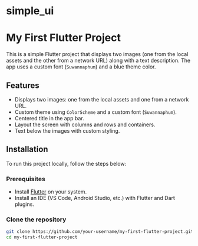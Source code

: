 # simple_ui

# My First Flutter Project

This is a simple Flutter project that displays two images (one from the local assets and the other from a network URL) along with a text description. The app uses a custom font (`Suwannaphum`) and a blue theme color.

## Features

- Displays two images: one from the local assets and one from a network URL.
- Custom theme using `ColorScheme` and a custom font (`Suwannaphum`).
- Centered title in the app bar.
- Layout the screen with columns and rows and containers.
- Text below the images with custom styling.

## Installation

To run this project locally, follow the steps below:

### Prerequisites

- Install [Flutter](https://flutter.dev/docs/get-started/install) on your system.
- Install an IDE (VS Code, Android Studio, etc.) with Flutter and Dart plugins.

### Clone the repository

```bash
git clone https://github.com/your-username/my-first-flutter-project.git
cd my-first-flutter-project


